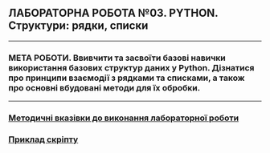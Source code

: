 ## **ЛАБОРАТОРНА РОБОТА №03. PYTHON. Структури: рядки, списки**
---
### **МЕТА РОБОТИ**.  Ввивчити та засвоїти базові навички використання базових структур даних у Python. Дізнатися про принципи взаємодії з рядками та списками, а також про основні вбудовані методи для їх обробки.
---
### [**Методичні вказівки до виконання лабораторної роботи**](/Lab_Works/Lab_03/MPT_Lab_03_Python_v1.pdf)
### [**Приклад скріпту**](/Lab_Works/Lab_03/Lab_3_test.ipynb)
